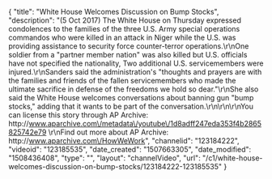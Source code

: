 {
    "title": "White House Welcomes Discussion on Bump Stocks",
    "description": "(5 Oct 2017) The White House on Thursday expressed condolences to the families of the three U.S. Army special operations commandos who were killed in an attack in Niger while the U.S. was providing assistance to security force counter-terror operations.\r\nOne soldier from a \"partner member nation\" was also killed but U.S. officials have not specified the nationality, Two additional U.S. servicemembers were injured.\r\nSanders said the administration's \"thoughts and prayers are with the families and friends of the fallen servicemembers who made the ultimate sacrifice in defense of the freedoms we hold so dear.\"\r\nShe also said the White House welcomes conversations about banning gun \"bump stocks,\" adding that it wants to be part of the conversation.\r\n\r\n\r\nYou can license this story through AP Archive: http:\/\/www.aparchive.com\/metadata\/youtube\/1d8adff247eda353f4b2865825742e79 \r\nFind out more about AP Archive: http:\/\/www.aparchive.com\/HowWeWork",
    "channelid": "123184222",
    "videoid": "123185535",
    "date_created": "1507663305",
    "date_modified": "1508436408",
    "type": "",
    "layout": "channelVideo",
    "url": "\/c1\/white-house-welcomes-discussion-on-bump-stocks\/123184222-123185535"
}